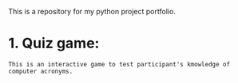 This is a repository for my python project portfolio.

# 1. Quiz game:
    This is an interactive game to test participant's kmowledge of computer acronyms.

